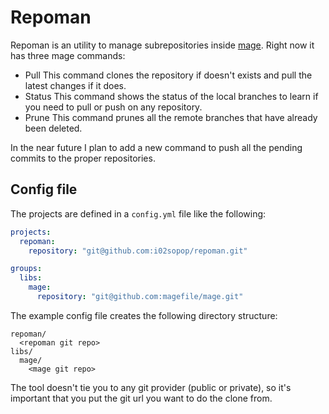 # Repoman
Repoman is an utility to manage subrepositories inside [mage](github.com/magefile/mage).
Right now it has three mage commands:

* Pull
  This command clones the repository if doesn't exists and pull the latest changes
  if it does.
* Status
  This command shows the status of the local branches to learn if you need to pull or push
  on any repository.
* Prune
  This command prunes all the remote branches that have already been deleted.
  
In the near future I plan to add a new command to push all the pending commits to the
proper repositories.

## Config file
The projects are defined in a `config.yml` file like the following:

```yaml
projects:
  repoman:
    repository: "git@github.com:i02sopop/repoman.git"

groups:
  libs:
    mage:
      repository: "git@github.com:magefile/mage.git"
```

The example config file creates the following directory structure:

```
repoman/
  <repoman git repo>
libs/
  mage/
    <mage git repo>
```

The tool doesn't tie you to any git provider (public or private), so it's important
that you put the git url you want to do the clone from.
